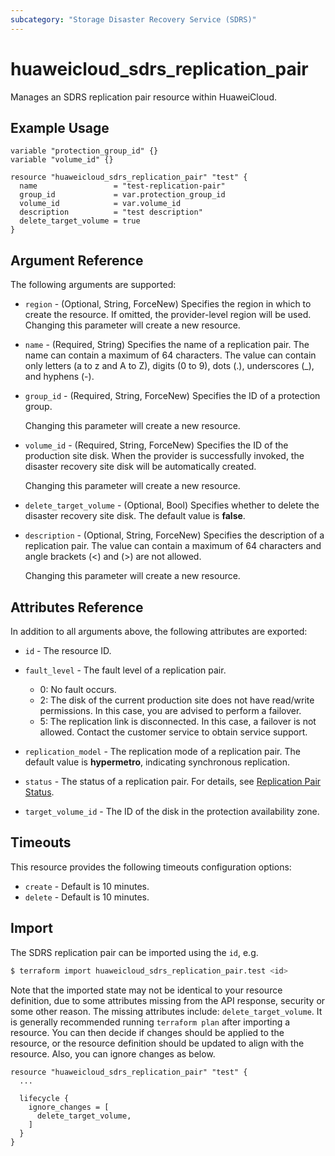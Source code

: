 ```yaml
---
subcategory: "Storage Disaster Recovery Service (SDRS)"
---
```


# huaweicloud_sdrs_replication_pair

Manages an SDRS replication pair resource within HuaweiCloud.

## Example Usage

```hcl
variable "protection_group_id" {}
variable "volume_id" {}

resource "huaweicloud_sdrs_replication_pair" "test" {
  name                 = "test-replication-pair"
  group_id             = var.protection_group_id
  volume_id            = var.volume_id
  description          = "test description"
  delete_target_volume = true
}
```

## Argument Reference

The following arguments are supported:

* `region` - (Optional, String, ForceNew) Specifies the region in which to create the resource.
  If omitted, the provider-level region will be used. Changing this parameter will create a new resource.

* `name` - (Required, String) Specifies the name of a replication pair. The name can contain a maximum of 64 characters.
  The value can contain only letters (a to z and A to Z), digits (0 to 9), dots (.), underscores (_), and hyphens (-).

* `group_id` - (Required, String, ForceNew) Specifies the ID of a protection group.

  Changing this parameter will create a new resource.

* `volume_id` - (Required, String, ForceNew) Specifies the ID of the production site disk.
  When the provider is successfully invoked, the disaster recovery site disk will be automatically created.

  Changing this parameter will create a new resource.

* `delete_target_volume` - (Optional, Bool) Specifies whether to delete the disaster recovery site disk.
  The default value is **false**.

* `description` - (Optional, String, ForceNew) Specifies the description of a replication pair. The value can contain
  a maximum of 64 characters and angle brackets (<) and (>) are not allowed.

  Changing this parameter will create a new resource.

## Attributes Reference

In addition to all arguments above, the following attributes are exported:

* `id` - The resource ID.

* `fault_level` - The fault level of a replication pair.
  + 0: No fault occurs.
  + 2: The disk of the current production site does not have read/write permissions. In this case, you are advised to
  perform a failover.
  + 5: The replication link is disconnected. In this case, a failover is not allowed. Contact the customer service to
  obtain service support.

* `replication_model` - The replication mode of a replication pair. The default value is **hypermetro**,
  indicating synchronous replication.

* `status` - The status of a replication pair. For details,
  see [Replication Pair Status](https://support.huaweicloud.com/intl/en-us/api-sdrs/en-us_topic_0126152932.html).

* `target_volume_id` - The ID of the disk in the protection availability zone.

## Timeouts

This resource provides the following timeouts configuration options:

* `create` - Default is 10 minutes.
* `delete` - Default is 10 minutes.

## Import

The SDRS replication pair can be imported using the `id`, e.g.

```bash
$ terraform import huaweicloud_sdrs_replication_pair.test <id>
```

Note that the imported state may not be identical to your resource definition, due to some attributes missing from the
API response, security or some other reason. The missing attributes include: `delete_target_volume`.
It is generally recommended running `terraform plan` after importing a resource.
You can then decide if changes should be applied to the resource, or the resource definition should be updated to align
with the resource. Also, you can ignore changes as below.

```
resource "huaweicloud_sdrs_replication_pair" "test" {
  ...
  
  lifecycle {
    ignore_changes = [
      delete_target_volume,
    ]
  }
}
```

